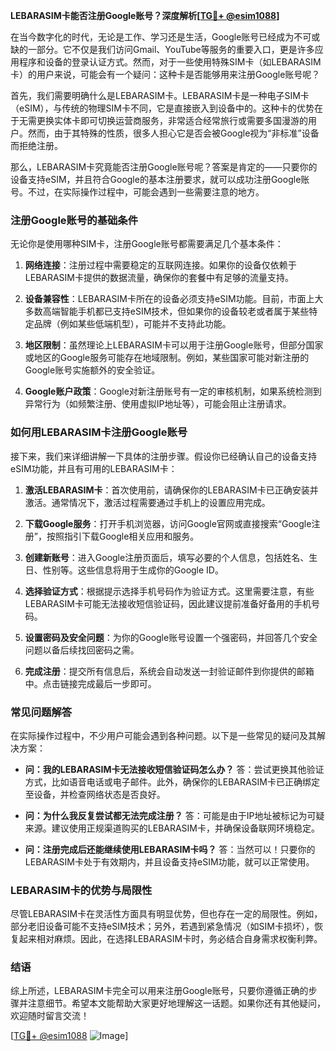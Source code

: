 **LEBARASIM卡能否注册Google账号？深度解析[[TG💪+ @esim1088](https://t.me/s/esim1088)]**

在当今数字化的时代，无论是工作、学习还是生活，Google账号已经成为不可或缺的一部分。它不仅是我们访问Gmail、YouTube等服务的重要入口，更是许多应用程序和设备的登录认证方式。然而，对于一些使用特殊SIM卡（如LEBARASIM卡）的用户来说，可能会有一个疑问：这种卡是否能够用来注册Google账号呢？

首先，我们需要明确什么是LEBARASIM卡。LEBARASIM卡是一种电子SIM卡（eSIM），与传统的物理SIM卡不同，它是直接嵌入到设备中的。这种卡的优势在于无需更换实体卡即可切换运营商服务，非常适合经常旅行或需要多国漫游的用户。然而，由于其特殊的性质，很多人担心它是否会被Google视为“非标准”设备而拒绝注册。

那么，LEBARASIM卡究竟能否注册Google账号呢？答案是肯定的——只要你的设备支持eSIM，并且符合Google的基本注册要求，就可以成功注册Google账号。不过，在实际操作过程中，可能会遇到一些需要注意的地方。

### **注册Google账号的基础条件**

无论你是使用哪种SIM卡，注册Google账号都需要满足几个基本条件：

1. **网络连接**：注册过程中需要稳定的互联网连接。如果你的设备仅依赖于LEBARASIM卡提供的数据流量，确保你的套餐中有足够的流量支持。
   
2. **设备兼容性**：LEBARASIM卡所在的设备必须支持eSIM功能。目前，市面上大多数高端智能手机都已支持eSIM技术，但如果你的设备较老或者属于某些特定品牌（例如某些低端机型），可能并不支持此功能。

3. **地区限制**：虽然理论上LEBARASIM卡可以用于注册Google账号，但部分国家或地区的Google服务可能存在地域限制。例如，某些国家可能对新注册的Google账号实施额外的安全验证。

4. **Google账户政策**：Google对新注册账号有一定的审核机制，如果系统检测到异常行为（如频繁注册、使用虚拟IP地址等），可能会阻止注册请求。

### **如何用LEBARASIM卡注册Google账号**

接下来，我们来详细讲解一下具体的注册步骤。假设你已经确认自己的设备支持eSIM功能，并且有可用的LEBARASIM卡：

1. **激活LEBARASIM卡**：首次使用前，请确保你的LEBARASIM卡已正确安装并激活。通常情况下，激活过程需要通过手机上的设置应用完成。

2. **下载Google服务**：打开手机浏览器，访问Google官网或直接搜索“Google注册”，按照指引下载Google相关应用和服务。

3. **创建新账号**：进入Google注册页面后，填写必要的个人信息，包括姓名、生日、性别等。这些信息将用于生成你的Google ID。

4. **选择验证方式**：根据提示选择手机号码作为验证方式。这里需要注意，有些LEBARASIM卡可能无法接收短信验证码，因此建议提前准备好备用的手机号码。

5. **设置密码及安全问题**：为你的Google账号设置一个强密码，并回答几个安全问题以备后续找回密码之需。

6. **完成注册**：提交所有信息后，系统会自动发送一封验证邮件到你提供的邮箱中。点击链接完成最后一步即可。

### **常见问题解答**

在实际操作过程中，不少用户可能会遇到各种问题。以下是一些常见的疑问及其解决方案：

- **问：我的LEBARASIM卡无法接收短信验证码怎么办？**
   答：尝试更换其他验证方式，比如语音电话或电子邮件。此外，确保你的LEBARASIM卡已正确绑定至设备，并检查网络状态是否良好。

- **问：为什么我反复尝试都无法完成注册？**
   答：可能是由于IP地址被标记为可疑来源。建议使用正规渠道购买的LEBARASIM卡，并确保设备联网环境稳定。

- **问：注册完成后还能继续使用LEBARASIM卡吗？**
   答：当然可以！只要你的LEBARASIM卡处于有效期内，并且设备支持eSIM功能，就可以正常使用。

### **LEBARASIM卡的优势与局限性**

尽管LEBARASIM卡在灵活性方面具有明显优势，但也存在一定的局限性。例如，部分老旧设备可能不支持eSIM技术；另外，若遇到紧急情况（如SIM卡损坏），恢复起来相对麻烦。因此，在选择LEBARASIM卡时，务必结合自身需求权衡利弊。

### **结语**

综上所述，LEBARASIM卡完全可以用来注册Google账号，只要你遵循正确的步骤并注意细节。希望本文能帮助大家更好地理解这一话题。如果你还有其他疑问，欢迎随时留言交流！

[[TG💪+ @esim1088](https://t.me/s/esim1088) ![Image](https://i.postimg.cc/4NQfJmqS/Snipaste-2025-05-13-00-14-12.png)]